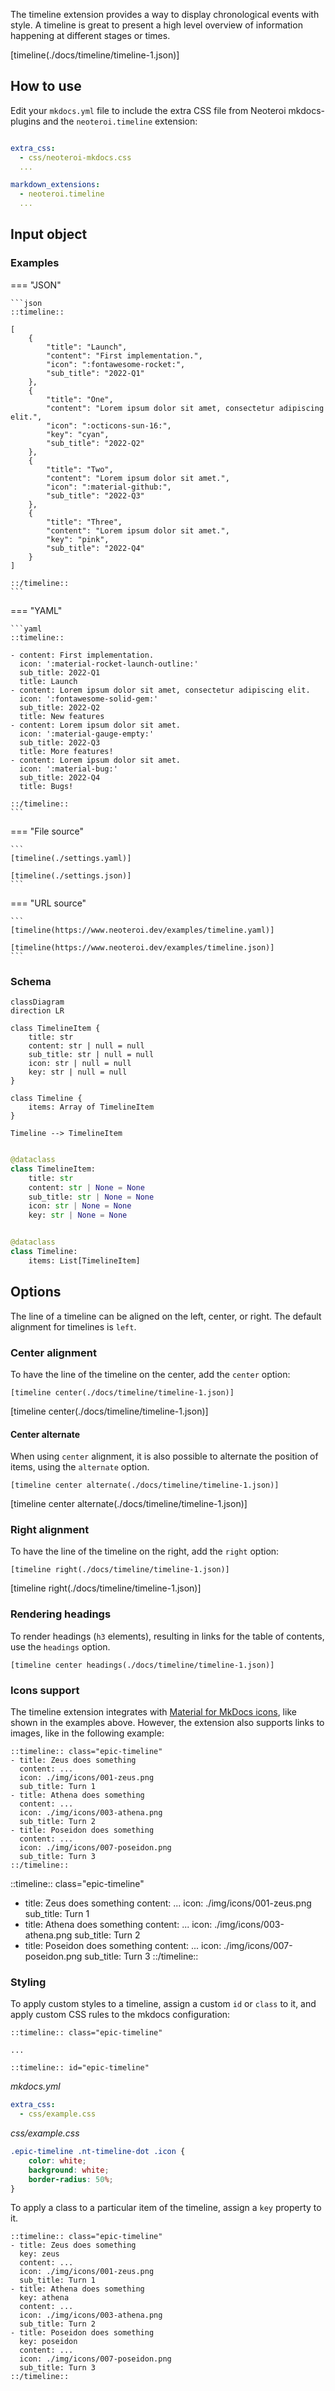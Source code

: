 The timeline extension provides a way to display chronological events with style.
A timeline is great to present a high level overview of information happening
at different stages or times.

[timeline(./docs/timeline/timeline-1.json)]

## How to use

Edit your `mkdocs.yml` file to include the extra CSS file from Neoteroi
mkdocs-plugins and the `neoteroi.timeline` extension:

```yaml

extra_css:
  - css/neoteroi-mkdocs.css
  ...

markdown_extensions:
  - neoteroi.timeline
  ...

```

## Input object

### Examples

=== "JSON"

    ```json
    ::timeline::

    [
        {
            "title": "Launch",
            "content": "First implementation.",
            "icon": ":fontawesome-rocket:",
            "sub_title": "2022-Q1"
        },
        {
            "title": "One",
            "content": "Lorem ipsum dolor sit amet, consectetur adipiscing elit.",
            "icon": ":octicons-sun-16:",
            "key": "cyan",
            "sub_title": "2022-Q2"
        },
        {
            "title": "Two",
            "content": "Lorem ipsum dolor sit amet.",
            "icon": ":material-github:",
            "sub_title": "2022-Q3"
        },
        {
            "title": "Three",
            "content": "Lorem ipsum dolor sit amet.",
            "key": "pink",
            "sub_title": "2022-Q4"
        }
    ]

    ::/timeline::
    ```

=== "YAML"

    ```yaml
    ::timeline::

    - content: First implementation.
      icon: ':material-rocket-launch-outline:'
      sub_title: 2022-Q1
      title: Launch
    - content: Lorem ipsum dolor sit amet, consectetur adipiscing elit.
      icon: ':fontawesome-solid-gem:'
      sub_title: 2022-Q2
      title: New features
    - content: Lorem ipsum dolor sit amet.
      icon: ':material-gauge-empty:'
      sub_title: 2022-Q3
      title: More features!
    - content: Lorem ipsum dolor sit amet.
      icon: ':material-bug:'
      sub_title: 2022-Q4
      title: Bugs!

    ::/timeline::
    ```

=== "File source"

    ```
    [timeline(./settings.yaml)]

    [timeline(./settings.json)]
    ```

=== "URL source"

    ```
    [timeline(https://www.neoteroi.dev/examples/timeline.yaml)]

    [timeline(https://www.neoteroi.dev/examples/timeline.json)]
    ```

### Schema

```mermaid
classDiagram
direction LR

class TimelineItem {
    title: str
    content: str | null = null
    sub_title: str | null = null
    icon: str | null = null
    key: str | null = null
}

class Timeline {
    items: Array of TimelineItem
}

Timeline --> TimelineItem

```

```python

@dataclass
class TimelineItem:
    title: str
    content: str | None = None
    sub_title: str | None = None
    icon: str | None = None
    key: str | None = None


@dataclass
class Timeline:
    items: List[TimelineItem]

```

## Options

The line of a timeline can be aligned on the left, center, or right.
The default alignment for timelines is `left`.

### Center alignment

To have the line of the timeline on the center, add the `center` option:

```
[timeline center(./docs/timeline/timeline-1.json)]
```

[timeline center(./docs/timeline/timeline-1.json)]

#### Center alternate

When using `center` alignment, it is also possible to alternate the position of items,
using the `alternate` option.

```
[timeline center alternate(./docs/timeline/timeline-1.json)]
```

[timeline center alternate(./docs/timeline/timeline-1.json)]

### Right alignment

To have the line of the timeline on the right, add the `right` option:

```
[timeline right(./docs/timeline/timeline-1.json)]
```

[timeline right(./docs/timeline/timeline-1.json)]

### Rendering headings

To render headings (`h3` elements), resulting in links for the table of contents, use the
`headings` option.

```
[timeline center headings(./docs/timeline/timeline-1.json)]
```

### Icons support

The timeline extension integrates with [Material for MkDocs icons](https://squidfunk.github.io/mkdocs-material/reference/icons-emojis/),
like shown in the examples above. However, the extension also supports links to images,
like in the following example:

```
::timeline:: class="epic-timeline"
- title: Zeus does something
  content: ...
  icon: ./img/icons/001-zeus.png
  sub_title: Turn 1
- title: Athena does something
  content: ...
  icon: ./img/icons/003-athena.png
  sub_title: Turn 2
- title: Poseidon does something
  content: ...
  icon: ./img/icons/007-poseidon.png
  sub_title: Turn 3
::/timeline::
```

::timeline:: class="epic-timeline"
- title: Zeus does something
  content: ...
  icon: ./img/icons/001-zeus.png
  sub_title: Turn 1
- title: Athena does something
  content: ...
  icon: ./img/icons/003-athena.png
  sub_title: Turn 2
- title: Poseidon does something
  content: ...
  icon: ./img/icons/007-poseidon.png
  sub_title: Turn 3
::/timeline::

### Styling

To apply custom styles to a timeline, assign a custom `id` or `class` to it, and apply
custom CSS rules to the mkdocs configuration:

```
::timeline:: class="epic-timeline"

...

::timeline:: id="epic-timeline"
```

_mkdocs.yml_

```yaml
extra_css:
  - css/example.css
```

_css/example.css_

```css
.epic-timeline .nt-timeline-dot .icon {
    color: white;
    background: white;
    border-radius: 50%;
}
```

To apply a class to a particular item of the timeline, assign a `key` property
to it.

```
::timeline:: class="epic-timeline"
- title: Zeus does something
  key: zeus
  content: ...
  icon: ./img/icons/001-zeus.png
  sub_title: Turn 1
- title: Athena does something
  key: athena
  content: ...
  icon: ./img/icons/003-athena.png
  sub_title: Turn 2
- title: Poseidon does something
  key: poseidon
  content: ...
  icon: ./img/icons/007-poseidon.png
  sub_title: Turn 3
::/timeline::
```
